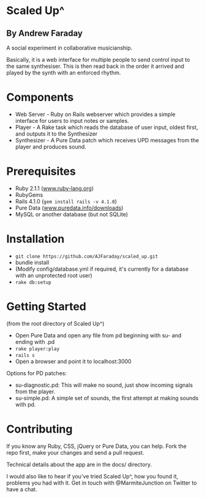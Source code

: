 # Scaled Up^
## By Andrew Faraday

A social experiment in collaborative musicianship.

Basically, it is a web interface for multiple people to send control input to the same synthesiser. This is then read back in the order it arrived and played by the synth with an enforced rhythm.

# Components

* Web Server - Ruby on Rails webserver which provides a simple interface for users to input notes or samples. 
* Player - A Rake task which reads the database of user input, oldest first, and outputs it to the Synthesizer
* Synthesizer - A Pure Data patch which receives UPD messages from the player and produces sound. 

# Prerequisites

* Ruby 2.1.1 (www.ruby-lang.org) 
* RubyGems 
* Rails 4.1.0 (`gem install rails -v 4.1.0`)
* Pure Data (www.puredata.info/downloads)
* MySQL or another database (but not SQLite)

# Installation

* `git clone https://github.com/AJFaraday/scaled_up.git`
* bundle install
* (Modify config/database.yml if required, it's currently for a database with an unprotected root user)
* `rake db:setup`

# Getting Started

(from the root directory of Scaled Up^)

* Open Pure Data and open any file from pd beginning with su- and ending with .pd
* `rake player:play`
* `rails s`
* Open a browser and point it to localhost:3000

Options for PD patches:

* su-diagnostic.pd: This will make no sound, just show incoming signals from the player.
* su-simple.pd: A simple set of sounds, the first attempt at making sounds with pd.

# Contributing

If you know any Ruby, CSS, jQuery or Pure Data, you can help. Fork the repo first, make your changes and send a pull request. 

Technical details about the app are in the docs/ directory. 

I would also like to hear if you've tried Scaled Up^, how you found it, problems you had with it. Get in touch with @MarmiteJunction on Twitter to have a chat.
